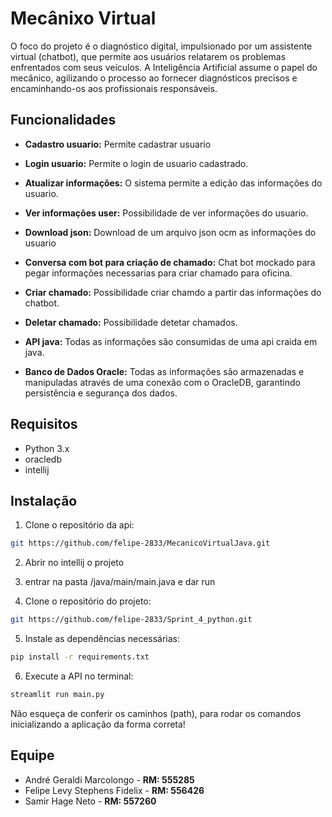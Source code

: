 # Mecânixo Virtual

O foco do projeto é o diagnóstico digital, impulsionado por um assistente
virtual (chatbot), que permite aos usuários relatarem os problemas enfrentados com
seus veículos. A Inteligência Artificial assume o papel do mecânico, agilizando o
processo ao fornecer diagnósticos precisos e encaminhando-os aos profissionais
responsáveis.


## Funcionalidades

- **Cadastro usuario:** Permite cadastrar usuario

- **Login usuario:** Permite o login de usuario cadastrado.

- **Atualizar informações:** O sistema permite a edição das informações do usuario.

- **Ver informações user:** Possibilidade de ver informações do usuario.

- **Download json:** Download de um arquivo json ocm as informações do usuario

- **Conversa com bot para criação de chamado:** Chat bot mockado para pegar informações necessarias para criar chamado para oficina.

- **Criar chamado:** Possibilidade criar chamdo a partir das informações do chatbot.

- **Deletar chamado:** Possibilidade detetar chamados.

- **API java:** Todas as informações são consumidas de uma api craida em java.

- **Banco de Dados Oracle:** Todas as informações são armazenadas e manipuladas através de uma conexão com o OracleDB, garantindo persistência e segurança dos dados.

## Requisitos

- Python 3.x
- oracledb
- intellij

## Instalação

1. Clone o repositório da api:

```bash
git https://github.com/felipe-2833/MecanicoVirtualJava.git
```

2. Abrir no intellij o projeto

3. entrar na pasta /java/main/main.java e dar run 

4. Clone o repositório do projeto:

```bash
git https://github.com/felipe-2833/Sprint_4_python.git
```

5. Instale as dependências necessárias:

```bash
pip install -r requirements.txt
```

6. Execute a API no terminal:

```bash
streamlit run main.py
```

Não esqueça de conferir os caminhos (path), para rodar os comandos inicializando a aplicação da forma correta!

## Equipe

- André Geraldi Marcolongo - **RM: 555285**
- Felipe Levy Stephens Fidelix - **RM: 556426**
- Samir Hage Neto - **RM: 557260**

